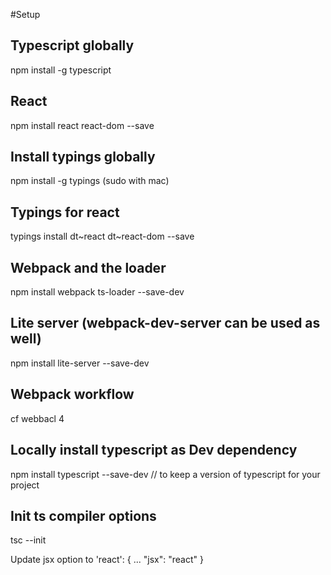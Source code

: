 #Setup

## Typescript globally

npm install -g typescript

## React

npm install react react-dom --save

## Install typings globally

npm install -g typings (sudo with mac)

## Typings for react

typings install dt~react dt~react-dom --save

## Webpack and the loader

npm install webpack ts-loader --save-dev

## Lite server (webpack-dev-server can be used as well)

npm install lite-server --save-dev

## Webpack workflow

cf webbacl 4

## Locally install typescript as Dev dependency

npm install typescript --save-dev // to keep a version of typescript for your project

## Init ts compiler options

tsc --init

Update jsx option to 'react':
{
...
"jsx": "react"
}

